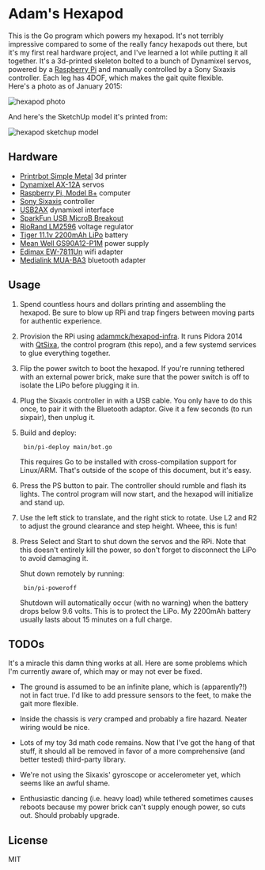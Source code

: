 # Adam's Hexapod

This is the Go program which powers my hexapod. It's not terribly impressive
compared to some of the really fancy hexapods out there, but it's my first real
hardware project, and I've learned a lot while putting it all together. It's a
3d-printed skeleton bolted to a bunch of Dynamixel servos, powered by a
[Raspberry Pi](http://www.raspberrypi.org) and manually controlled by a Sony
Sixaxis controller. Each leg has 4DOF, which makes the gait quite flexible.  
Here's a photo as of January 2015:

![hexapod photo](http://cl.ly/image/3D2P1g0k1d21/hexapod-photo-20150104.jpg)

And here's the SketchUp model it's printed from:

![hexapod sketchup model](http://cl.ly/image/0c3p3h2R0N1R/hexapod-sketchup-20141125.png)


## Hardware

* [Printrbot Simple Metal](http://printrbot.com/shop/assembled-simple-metal/) 3d printer
* [Dynamixel AX-12A](http://www.trossenrobotics.com/dynamixel-ax-12-robot-actuator.aspx) servos
* [Raspberry Pi, Model B+](http://www.raspberrypi.org/products/model-b-plus/) computer
* [Sony Sixaxis](https://en.wikipedia.org/wiki/Sixaxis) controller
* [USB2AX](http://www.xevelabs.com/doku.php?id=product:usb2ax:usb2ax) dynamixel interface
* [SparkFun USB MicroB Breakout](https://www.sparkfun.com/products/10031)
* [RioRand LM2596](http://amzn.com/B008BHAOQO) voltage regulator
* [Tiger 11.1v 2200mAh LiPo](http://www.trossenrobotics.com/3s-11v-2200mah-25c-lipo-battery) battery
* [Mean Well GS90A12-P1M](http://www.jameco.com/webapp/wcs/stores/servlet/Product_10001_10001_2078291_-1) power supply
* [Edimax EW-7811Un](http://amzn.com/B003MTTJOY) wifi adapter
* [Medialink MUA-BA3](http://amzn.com/B004LNXO28) bluetooth adapter


## Usage

1. Spend countless hours and dollars printing and assembling the hexapod. Be
   sure to blow up RPi and trap fingers between moving parts for authentic
   experience.

2. Provision the RPi using [adammck/hexapod-infra](https://github.com/adammck/hexapod-infra).
   It runs Pidora 2014 with [QtSixa](http://qtsixa.sourceforge.net), the control
   program (this repo), and a few systemd services to glue everything together.

3. Flip the power switch to boot the hexapod. If you're running tethered with an
   external power brick, make sure that the power switch is off to isolate the
   LiPo before plugging it in.

4. Plug the Sixaxis controller in with a USB cable. You only have to do this
   once, to pair it with the Bluetooth adaptor. Give it a few seconds (to run
   sixpair), then unplug it.

5. Build and deploy:

        bin/pi-deploy main/bot.go

   This requires Go to be installed with cross-compilation support for
   Linux/ARM. That's outside of the scope of this document, but it's easy.

6. Press the PS button to pair. The controller should rumble and flash its
   lights. The control program will now start, and the hexapod will initialize
   and stand up.

7. Use the left stick to translate, and the right stick to rotate. Use L2 and R2
   to adjust the ground clearance and step height. Wheee, this is fun!

8. Press Select and Start to shut down the servos and the RPi. Note that this
   doesn't entirely kill the power, so don't forget to disconnect the LiPo to
   avoid damaging it.

   Shut down remotely by running:

        bin/pi-poweroff

    Shutdown will automatically occur (with no warning) when the battery drops
    below 9.6 volts. This is to protect the LiPo. My 2200mAh battery usually
    lasts about 15 minutes on a full charge.


## TODOs

It's a miracle this damn thing works at all. Here are some problems which I'm
currently aware of, which may or may not ever be fixed.

* The ground is assumed to be an infinite plane, which is (apparently?!) not in
  fact true. I'd like to add pressure sensors to the feet, to make the gait more
  flexible.

* Inside the chassis is *very* cramped and probably a fire hazard. Neater wiring
  would be nice.

* Lots of my toy 3d math code remains. Now that I've got the hang of that stuff,
  it should all be removed in favor of a more comprehensive (and better tested)
  third-party library.

* We're not using the Sixaxis' gyroscope or accelerometer yet, which seems like
  an awful shame.

* Enthusiastic dancing (i.e. heavy load) while tethered sometimes causes reboots
  because my power brick can't supply enough power, so cuts out. Should probably
  upgrade.


## License

MIT
